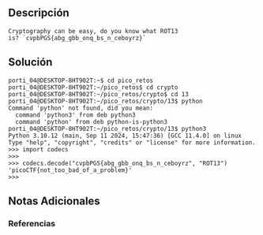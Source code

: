 ## Descripción 
```
Cryptography can be easy, do you know what ROT13 is? `cvpbPGS{abg_gbb_onq_bs_n_ceboyrz}`
```
[](https://github.com/armandoportillo0101/Seguridad-de-Redes/blob/main/Plantilla.md#objetivo)
## Solución
```
porti_04@DESKTOP-8HT902T:~$ cd pico_retos
porti_04@DESKTOP-8HT902T:~/pico_retos$ cd crypto
porti_04@DESKTOP-8HT902T:~/pico_retos/crypto$ cd 13
porti_04@DESKTOP-8HT902T:~/pico_retos/crypto/13$ python
Command 'python' not found, did you mean:
  command 'python3' from deb python3
  command 'python' from deb python-is-python3
porti_04@DESKTOP-8HT902T:~/pico_retos/crypto/13$ python3
Python 3.10.12 (main, Sep 11 2024, 15:47:36) [GCC 11.4.0] on linux
Type "help", "copyright", "credits" or "license" for more information.
>>> import codecs
>>>
>>> codecs.decode("cvpbPGS{abg_gbb_onq_bs_n_ceboyrz", "ROT13")
'picoCTF{not_too_bad_of_a_problem}'
>>>

```
[](https://github.com/armandoportillo0101/Seguridad-de-Redes/blob/main/Plantilla.md#soluci%C3%B3n)

## Notas Adicionales

[](https://github.com/armandoportillo0101/Seguridad-de-Redes/blob/main/Plantilla.md#notas-adicionales)

### Referencias